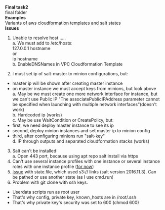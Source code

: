 <b>Final task2</b><br>
final folder<br>
<b>Examples</b><br>
Variants of aws cloudformation templates and salt states<br>
<b>Issues</b><br>
1) Unable to resolve host .....<br>
a. We must add to /etc/hosts: <br>
127.0.0.1 hostname <br>
or <br>
ip hostname<br>
b. EnableDNSNames in VPC Cloudformation Template<br>

2) I must set ip of salt-master to minion configurations, but:<br>
 - master ip will be shown after creating master instance<br>
 - on master instance we must accept keys from minions, but look above<br>
a. May be we must create one more network interface for instance, but we can't use Public IP "The associatePublicIPAddress parameter cannot be specified when launching with multiple network interfaces"(doesn't work)<br>
b. Hardcoded ip (works)<br>
c. May be use WaitCondition or CreatePolicy, but:<br>
 - first, we need deploy master instance to see its ip<br>
 - second, deploy minion instances and set master ip  to minion config<br>
 - third, after configuring minions run "salt-key"<br>
d. IP through outputs and separated cloudformation stacks (works)<br>

3) Salt can't be installed<br>
a. Open 443 port, because using apt repo salt install via https<br>
4) Can't use several instance profiles with one instance or several instance roles with one instance profile (<a href='http://docs.aws.amazon.com/AWSCloudFormation/latest/UserGuide/aws-resource-iam-instanceprofile.html#w1ab2c19c12d512c13' target=_blank>for now</a>)<br>
5) <a href='https://github.com/saltstack/salt/issues/39903' target=_blank>Issue</a> with state.file, which used s3:// links (salt version 2016.11.3). Can be pathed or use another state (as I use cmd.run)<br>
6) Problem with git clone with ssh keys.<br>
 - Userdata scripts run as root user<br>
 - That's why config, private key, known_hosts are in /root/.ssh<br>
 - That's why private key's security was set to 600 (chmod 600)<br>